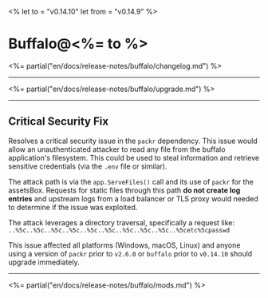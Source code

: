 <%
let to = "v0.14.10"
let from = "v0.14.9"
%>

# Buffalo@<%= to %>

<%= partial("en/docs/release-notes/buffalo/changelog.md") %>

---

<%= partial("en/docs/release-notes/buffalo/upgrade.md") %>

---

## Critical Security Fix

Resolves a critical security issue in the `packr` dependency. This issue would allow an unauthenticated attacker to read any file from the buffalo application's filesystem. This could be used to steal information and retrieve sensitive credentials (via the `.env` file or similar).

The attack path is via the `app.ServeFiles()` call and its use of `packr` for the assetsBox. Requests for static files through this path **do not create log entries** and upstream logs from a load balancer or TLS proxy would needed to determine if the issue was exploited.

The attack leverages a directory traversal, specifically a request like:
`..%5c..%5c..%5c..%5c..%5c..%5c..%5c..%5c..%5c..%5cetc%5cpasswd`

This issue affected all platforms (Windows, macOS, Linux) and anyone using a version of `packr` prior to `v2.6.0` or `buffalo` prior to `v0.14.10` should upgrade immediately.

---

<%= partial("en/docs/release-notes/buffalo/mods.md") %>
